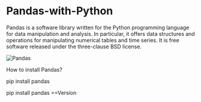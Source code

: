 # Pandas-with-Python

Pandas is a software library written for the Python programming language for data manipulation and analysis. In particular, it offers data structures and operations for manipulating numerical tables and time series. It is free software released under the three-clause BSD license.

![Pandas](https://lh3.googleusercontent.com/-PK7uJheH20o/XM_6ea_8Y4I/AAAAAAAAbhw/Noxp7gHm5XMsIoSQCBQiiAkOHJveIfoaQCK8BGAs/s0/2019-05-06.png)


How to install Pandas?

pip install pandas
       
       
pip install pandas ==Version

